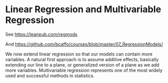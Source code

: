 # Linear Regression and Multivariable Regression

See https://leanpub.com/regmods

And https://github.com/bcaffo/courses/blob/master/07_RegressionModels/


We now extend linear regression so that our models can contain more variables. A natural first approach is to assume additive effects, basically extending our line to a plane, or generalized version of a plane as we add more variables. Multivariable regression represents one of the most widely used and successful methods in statistics.
